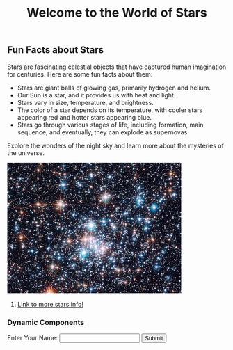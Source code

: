 <html lang="en">
<head>
 
</head>
<body>
    <header>
        <h1>Welcome to the World of Stars</h1>
    </header>
    <div class="container">
        <h2>Fun Facts about Stars</h2>
        <p>Stars are fascinating celestial objects that have captured human imagination for centuries. Here are some fun facts about them:</p>
        <ul>
            <li>Stars are giant balls of glowing gas, primarily hydrogen and helium.</li>
            <li>Our Sun is a star, and it provides us with heat and light.</li>
            <li>Stars vary in size, temperature, and brightness.</li>
            <li>The color of a star depends on its temperature, with cooler stars appearing red and hotter stars appearing blue.</li>
            <li>Stars go through various stages of life, including formation, main sequence, and eventually, they can explode as supernovas.</li>
        </ul>
        <p>Explore the wonders of the night sky and learn more about the mysteries of the universe.</p>
      <img src="star.jpg">
      <ol>
          <li>
              <a href="https://www.space.com/57-stars-formation-classification-and-constellations.html">Link to more stars info!</a>
          </li>
      </ol>
    <div>
            <!-- Dynamic Components -->
            <h3>Dynamic Components</h3>
            <form id="userInputForm">
                <label for="userName">Enter Your Name:</label>
                <input type="text" id="userName" required>
                <button type="submit">Submit</button>
            </form>
            <div id="dateAndTime"></div>
            <div id="quoteOfTheDay"></div>
        </div>
    </div>
    <script>
        // JavaScript code for dynamic components
        // (You can place this in an external script.js file)
        const userInputForm = document.getElementById("userInputForm");
        const dateAndTime = document.getElementById("dateAndTime");
        const quoteOfTheDay = document.getElementById("quoteOfTheDay");

        // Form submission handler
        userInputForm.addEventListener("submit", function (e) {
            e.preventDefault();
            const userName = document.getElementById("userName").value;
            alert(`Hello, ${userName}!`);
        });

        // Update date and time
        function updateDateTime() {
            const now = new Date();
            dateAndTime.innerText = now.toLocaleString();
        }
        setInterval(updateDateTime, 1000); // Update every second

        // Change the quote of the day (sample quotes)
        const quotes = [
            "The universe is full of stars waiting to be discovered.",
            "Look up at the stars and not down at your feet.",
            "Stars can't shine without darkness.",
        ];
        function updateQuoteOfTheDay() {
            const randomIndex = Math.floor(Math.random() * quotes.length);
            quoteOfTheDay.innerText = `"${quotes[randomIndex]}"`;
        }
        updateQuoteOfTheDay(); // Initial quote
        setInterval(updateQuoteOfTheDay, 10000); // Change every 10 seconds
    </script>
    // Ask the user if they like stars
var userResponse = prompt("Do you like stars? Answer Yes or No");

// Keep asking if the response is "no"
while(userResponse.toLowerCase() === "no") {
    console.log("No, I like stars");
    userResponse = prompt("Do you like stars? Please answer Yes or No");
}

// Check for "yes" response
if(userResponse.toLowerCase() === "yes") {
    console.log("Yes, I like stars");
} else {
    console.log("Invalid response");
}
</body>
</html>       
   
